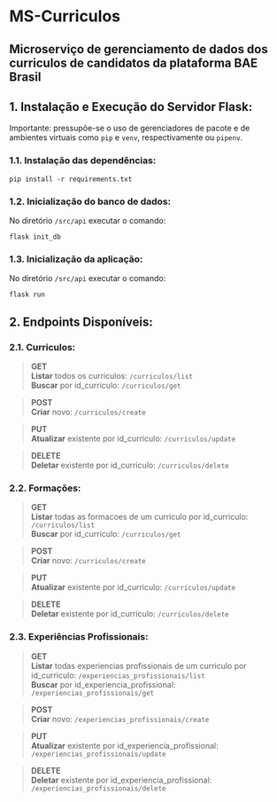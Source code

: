 # MS-Curriculos 
## Microserviço de gerenciamento de dados dos curriculos de candidatos da plataforma BAE Brasil

## 1. Instalação e Execução do Servidor Flask:
Importante: pressupõe-se o uso de gerenciadores de pacote e de ambientes virtuais como ```pip``` 
e ```venv```, respectivamente ou ```pipenv```.

### 1.1. Instalação das dependências:
```shell
pip install -r requirements.txt
```

### 1.2. Inicialização do banco de dados:
No diretório ```/src/api``` executar o comando:
```shell
flask init_db
```

### 1.3. Inicialização da aplicação:
No diretório ```/src/api``` executar o comando:
```shell
flask run
```

## 2. Endpoints Disponíveis:
### 2.1. Curriculos:

> **GET** <br>
> **Listar** todos os curriculos: ```/curriculos/list``` <br>
> **Buscar** por id_curriculo: ```/curriculos/get``` <br>

> **POST** <br>
> **Criar** novo: ```/curriculos/create``` <br>

> **PUT** <br>
> **Atualizar** existente por id_curriculo: ```/curriculos/update``` <br>

> **DELETE** <br>
> **Deletar** existente por id_curriculo: ```/curriculos/delete```

### 2.2. Formações:
> **GET** <br>
> **Listar** todas as formacoes de um curriculo por id_curriculo: ```/curriculos/list``` <br>
> **Buscar** por id_curriculo: ```/curriculos/get``` <br>

> **POST** <br>
> **Criar** novo: ```/curriculos/create``` <br>

> **PUT** <br>
> **Atualizar** existente por id_curriculo: ```/curriculos/update``` <br>

> **DELETE** <br>
> **Deletar** existente por id_curriculo: ```/curriculos/delete```

### 2.3. Experiências Profissionais:

> **GET** <br>
> **Listar** todas experiencias profissionais de um curriculo por id_curriculo: ```/experiencias_profissionais/list``` <br>
> **Buscar** por id_experiencia_profissional: ```/experiencias_profissionais/get``` <br>

> **POST** <br>
> **Criar** novo: ```/experiencias_profissionais/create``` <br>

> **PUT** <br>
> **Atualizar** existente por id_experiencia_profissional: ```/experiencias_profissionais/update``` <br>

> **DELETE** <br>
> **Deletar** existente por id_experiencia_profissional: ```/experiencias_profissionais/delete```
